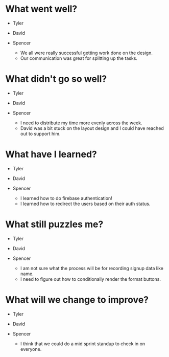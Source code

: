 # What went well?   
* Tyler   


* David   


* Spencer   
    * We all were really successful getting work done on the design.
    * Our communication was great for splitting up the tasks.

# What didn't go so well?   
* Tyler   


* David   


* Spencer   
    * I need to distribute my time more evenly across the week.
    * David was a bit stuck on the layout design and I could have reached out to support him.

# What have I learned?   
* Tyler   


* David   


* Spencer   
    * I learned how to do firebase authentication!
    * I learned how to redirect the users based on their auth status.

# What still puzzles me?   
* Tyler   


* David   


* Spencer   
    * I am not sure what the process will be for recording signup data like name.
    * I need to figure out how to conditionally render the format buttons.

# What will we change to improve?   
* Tyler   


* David   


* Spencer   
    * I think that we could do a mid sprint standup to check in on everyone.
